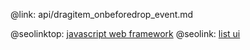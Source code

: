 @link: api/dragitem_onbeforedrop_event.md

@seolinktop: [javascript web framework](https://webix.com)
@seolink: [list ui](https://webix.com/widget/list/)